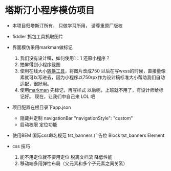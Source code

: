 # 塔斯汀小程序模仿项目
- 本项目归塔斯汀所有， 只做学习所用， 请尊重原厂版权
- fiddler 抓包工具抓取图片

- 界面模仿采用markman做标记
  1. 我们没有设计稿，如何使用1：1 还原小程序？
  2. 拍屏得到小程序截图
  3. 使用在线大小[转换工具](https://www.gaitubao.com/)，将图片改成750 以后在写wxss的时候，直接量像素就可以写进去，因为小程序以750rpx作为设计稿标准大小帮助我们自动适配，很好用。
  4. 使用[markman](http://www.getmarkman.com/) 先标记，再写样式
    以后呢，上班就不用了，有设计师给标记好。
    现在，让我们中自己来 LOL 吧

- 项目配置在根目录下app.json
  - 隐藏并定制 navigationBar
    "navigationStyle": "custom"
  - 启动权限 定位功能

- 使用BEM 国际css命名规范
  tst_banners 广告位 Block
  tst_banners Element

- css 技巧
  1. 能不用定位就不要用定位
    脱离文档流 降低性能
  2. 移动端多用弹性布局（父元素和多个子元素之间关系）